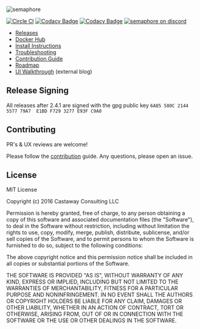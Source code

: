 ![semaphore](web/public/img/logo.png)

[![Circle CI](https://circleci.com/gh/CodyGuo/semaphore.svg?style=svg&circle-token=3702872acf2bec629017fa7dd99fdbea56aef7df)](https://circleci.com/gh/CodyGuo/semaphore)
[![Codacy Badge](https://api.codacy.com/project/badge/Grade/89e0129c6ba64fe2b1ebe983f72a4eff)](https://www.codacy.com/app/CodyGuo/semaphore?utm_source=github.com&amp;utm_medium=referral&amp;utm_content=CodyGuo/semaphore&amp;utm_campaign=Badge_Grade)
[![Codacy Badge](https://api.codacy.com/project/badge/Coverage/89e0129c6ba64fe2b1ebe983f72a4eff)](https://www.codacy.com/app/CodyGuo/semaphore?utm_source=github.com&utm_medium=referral&utm_content=CodyGuo/semaphore&utm_campaign=Badge_Coverage)
[![semaphore on discord](https://img.shields.io/badge/discord-semaphore%20community-738bd7.svg)](https://discord.gg/ZW7Qu6a)

- [Releases](https://github.com/CodyGuo/semaphore/releases)
- [Docker Hub](https://hub.docker.com/r/ansiblesemaphore/semaphore/)
- [Install Instructions](https://github.com/CodyGuo/semaphore/wiki/Installation)
- [Troubleshooting](https://github.com/CodyGuo/semaphore/wiki/Troubleshooting)
- [Contribution Guide](https://github.com/CodyGuo/semaphore/blob/develop/CONTRIBUTING.md)
- [Roadmap](https://github.com/CodyGuo/semaphore/projects)
- [UI Walkthrough](https://blog.strangeman.info/ansible/2017/08/05/semaphore-ui-guide.html) (external blog)

## Release Signing

All releases after 2.4.1 are signed with the gpg public key
`6A85 580C 2144 5577 79A7  E1BD F729 3277 E93F C9A0`

## Contributing

PR's & UX reviews are welcome!

Please follow the [contribution](https://github.com/CodyGuo/semaphore/blob/develop/CONTRIBUTING.md) guide. Any questions, please open an issue.

## License

MIT License

Copyright (c) 2016 Castaway Consulting LLC

Permission is hereby granted, free of charge, to any person obtaining a copy
of this software and associated documentation files (the "Software"), to deal
in the Software without restriction, including without limitation the rights
to use, copy, modify, merge, publish, distribute, sublicense, and/or sell
copies of the Software, and to permit persons to whom the Software is
furnished to do so, subject to the following conditions:

The above copyright notice and this permission notice shall be included in all
copies or substantial portions of the Software.

THE SOFTWARE IS PROVIDED "AS IS", WITHOUT WARRANTY OF ANY KIND, EXPRESS OR
IMPLIED, INCLUDING BUT NOT LIMITED TO THE WARRANTIES OF MERCHANTABILITY,
FITNESS FOR A PARTICULAR PURPOSE AND NONINFRINGEMENT. IN NO EVENT SHALL THE
AUTHORS OR COPYRIGHT HOLDERS BE LIABLE FOR ANY CLAIM, DAMAGES OR OTHER
LIABILITY, WHETHER IN AN ACTION OF CONTRACT, TORT OR OTHERWISE, ARISING FROM,
OUT OF OR IN CONNECTION WITH THE SOFTWARE OR THE USE OR OTHER DEALINGS IN THE
SOFTWARE.

